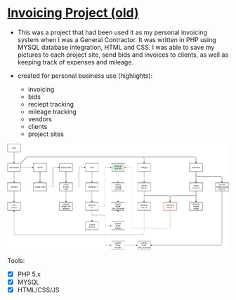 # [Invoicing Project (old)](https://github.com/jcampbell18/php_invoicing-old)

- This was a project that had been used it as my personal invoicing system when I was a General Contractor. It was written in PHP using MYSQL database integration, HTML and CSS. I was able to save my pictures to each project site, send bids and invoices to clients, as well as keeping track of expenses and mileage.

- created for personal business use (highlights):
  - invoicing
  - bids
  - reciept tracking
  - mileage tracking
  - vendors
  - clients
  - project sites

![DrawIO](https://github.com/jcampbell18/php_invoicing-old/blob/main/invoicing_system.png)

Tools:  
- [x] PHP 5.x
- [x] MYSQL
- [x] HTML/CSS/JS
